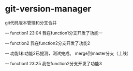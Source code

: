 # git-version-manager
git代码版本管理和分支合并

-- function1
23:04 我在function1分支开发了功能一

-- function2
我在function2分支开发了功能2

-- 功能1和功能2已提测，测试完成。
merge到master分支（上线）

-- function1
23:25 我在function2分支开发了功能3
